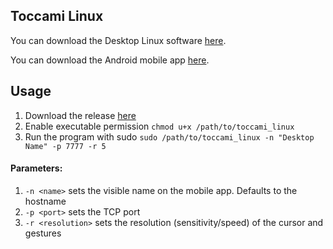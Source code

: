## Toccami Linux

You can download the Desktop Linux software [here](https://github.com/thegoldgoat/toccami_linux/releases/tag/v1.0).

You can download the Android mobile app [here](https://play.google.com/store/apps/details?id=com.andreasomaini.toccami).

## Usage

1. Download the release [here](https://github.com/thegoldgoat/toccami_linux/releases/tag/v1.0)
2. Enable executable permission `chmod u+x /path/to/toccami_linux`
3. Run the program with sudo `sudo /path/to/toccami_linux -n "Desktop Name" -p 7777 -r 5`

#### Parameters:

1. `-n <name>` sets the visible name on the mobile app. Defaults to the hostname
2. `-p <port>` sets the TCP port
3. `-r <resolution>` sets the resolution (sensitivity/speed) of the cursor and gestures
